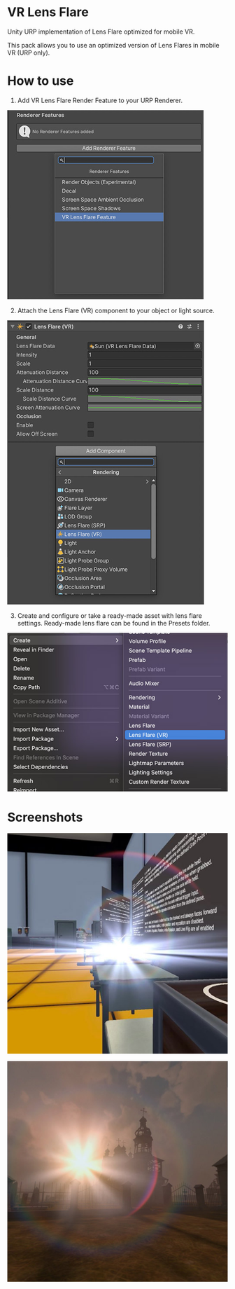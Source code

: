 # VR Lens Flare

Unity URP implementation of Lens Flare optimized for mobile VR.

This pack allows you to use an optimized version of Lens Flares in mobile VR (URP only).

# How to use

1. Add VR Lens Flare Render Feature to your URP Renderer.

![How to add URP VR Lens Flare renderer feature](https://raw.githubusercontent.com/aleverdes/unity-urp-vr-lens-flare/master/README%20Assets/How%20to%20add%20VR%20Lens%20Flare%20renderer%20feature.jpg)

2. Attach the Lens Flare (VR) component to your object or light source.

![How to add VR Lens flare component to game object](https://raw.githubusercontent.com/aleverdes/unity-urp-vr-lens-flare/master/README%20Assets/How%20to%20add%20VR%20Lens%20Flare%20component%20to%20game%20object.jpg)

3. Create and configure or take a ready-made asset with lens flare settings. Ready-made lens flare can be found in the Presets folder.

![How to create VR Lens Flare Data asset](https://raw.githubusercontent.com/aleverdes/unity-urp-vr-lens-flare/master/README%20Assets/How%20to%20create%20VR%20Lens%20Flare%20Data.jpg)

# Screenshots

![VR Lens Flare Screenshot 1](https://raw.githubusercontent.com/aleverdes/unity-urp-vr-lens-flare/master/README%20Assets/VR%20Lens%20Flare%20Screenshot%201.jpg)

![VR Lens Flare Screenshot 2](https://raw.githubusercontent.com/aleverdes/unity-urp-vr-lens-flare/master/README%20Assets/VR%20Lens%20Flare%20Screenshot%202.jpg)
